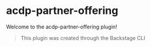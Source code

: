 # acdp-partner-offering

Welcome to the acdp-partner-offering plugin!

> This plugin was created through the Backstage CLI
